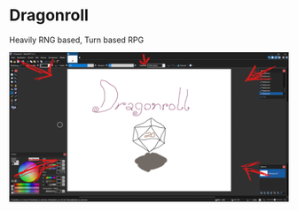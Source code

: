 # Dragonroll

Heavily RNG based, Turn based RPG

![kunstwerk](/Dragonroll/java/dragonroll.java.png)
